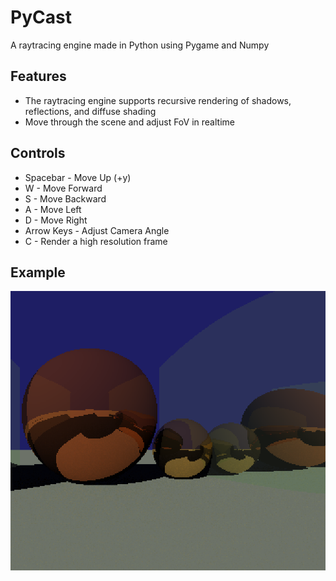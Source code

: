 # PyCast
A raytracing engine made in Python using Pygame and Numpy

## Features

 * The raytracing engine supports recursive rendering of shadows, reflections, and diffuse shading
 * Move through the scene and adjust FoV in realtime

## Controls
* Spacebar - Move Up (+y)
* W - Move Forward 
* S - Move Backward
* A - Move Left
* D - Move Right
* Arrow Keys - Adjust Camera Angle
* C - Render a high resolution frame

## Example
![Render of two metallic spheres on a rough surface enclosed by two parallel mirrors](https://github.com/lbstne/PyCast/blob/master/Reflective%20Spheres%20Example.png)
